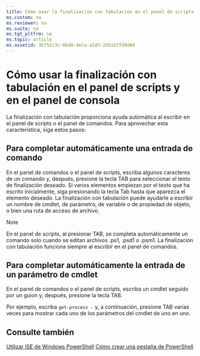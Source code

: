 ```yaml
---
title: Cómo usar la finalización con tabulación en el panel de scripts y en el panel de consola
ms.custom: na
ms.reviewer: na
ms.suite: na
ms.tgt_pltfrm: na
ms.topic: article
ms.assetid: 3b752c3c-0bd0-4eca-a2d3-2d5a37fd9d84
---
```

# Cómo usar la finalización con tabulación en el panel de scripts y en el panel de consola
La finalización con tabulación proporciona ayuda automática al escribir en el panel de scripts o el panel de comandos. Para aprovechar esta característica, siga estos pasos:

## Para completar automáticamente una entrada de comando
En el panel de comandos o el panel de scripts, escriba algunos caracteres de un comando y, después, presione la tecla TAB para seleccionar el texto de finalización deseado. Si varios elementos empiezan por el texto que ha escrito inicialmente, siga presionando la tecla Tab hasta que aparezca el elemento deseado. La finalización con tabulación puede ayudarle a escribir un nombre de cmdlet, de parámetro, de variable o de propiedad de objeto, o bien una ruta de acceso de archivo.

> [!NOTE]
> En el panel de scripts, al presionar TAB, se completa automáticamente un comando solo cuando se editan archivos .ps1, .psd1 o .psm1. La finalización con tabulación funciona siempre al escribir en el panel de comandos.

## Para completar automáticamente la entrada de un parámetro de cmdlet
En el panel de comandos o el panel de scripts, escriba un cmdlet seguido por un guion y, después, presione la tecla TAB.

Por ejemplo, escriba `get-process -` y, a continuación, presione TAB varias veces para mostrar cada uno de los parámetros del cmdlet de uno en uno.

## Consulte también
[Utilizar ISE de Windows PowerShell](using-the-windows-powershell-ise.md)
[Cómo crear una pestaña de PowerShell](How-to-Create-a-PowerShell-Tab-in-Windows-PowerShell-ISE.md)


<!--HONumber=May16_HO2-->



